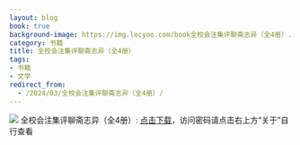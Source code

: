```yaml
---
layout: blog
book: true
background-image: https://img.locyoo.com/book全校会注集评聊斋志异（全4册）.jpg
category: 书籍
title: 全校会注集评聊斋志异（全4册）
tags:
- 书籍
- 文学
redirect_from:
  - /2024/03/全校会注集评聊斋志异（全4册）/
---
```

![](https://img.locyoo.com/book全校会注集评聊斋志异（全4册）.jpg)
全校会注集评聊斋志异（全4册）: <a name = "ref1" href="https://url18.ctfile.com/f/50983618-1350065237-71cc3b?p=3619">点击下载</a>，访问密码请点击右上方“关于”自行查看